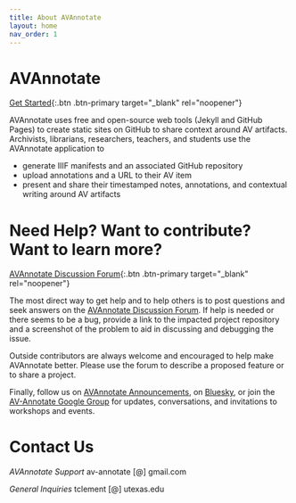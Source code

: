```yaml
---
title: About AVAnnotate
layout: home
nav_order: 1
---
```


# AVAnnotate
[Get Started](quickstart){:.btn .btn-primary target="_blank" rel="noopener"} 

AVAnnotate uses free and open-source web tools (Jekyll and GitHub Pages) to create static sites on GitHub to share context around AV artifacts. 
Archivists, librarians, researchers, teachers, and students use the AVAnnotate application to
- generate IIIF manifests and an associated GitHub repository
- upload annotations and a URL to their AV item 
- present and share their timestamped notes, annotations, and contextual writing around AV artifacts

 # Need Help? Want to contribute? Want to learn more? 
 
[AVAnnotate Discussion Forum](https://github.com/orgs/AVAnnotate/discussions){:.btn .btn-primary target="_blank" rel="noopener"}

The most direct way to get help and to help others is to post questions and seek answers on the [AVAnnotate Discussion Forum](https://github.com/orgs/AVAnnotate/discussions). If help is needed or there seems to be a bug, provide a link to the impacted project repository and a screenshot of the problem to aid in discussing and debugging the issue.

Outside contributors are always welcome and encouraged to help make AVAnnotate better. Please use the forum to describe a proposed feature or to share a project. 

Finally, follow us on [AVAnnotate Announcements](https://github.com/orgs/AVAnnotate/discussions/categories/announcements), on [Bluesky](https://app.bsky.cz/profile/avannotate.bsky.social), or join the [AV-Annotate Google Group](https://groups.google.com/u/0/g/av-annotate) for updates, conversations, and invitations to workshops and events. 

# Contact Us
_AVAnnotate Support_ av-annotate [@] gmail.com

_General Inquiries_ tclement [@] utexas.edu

